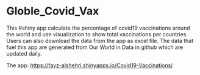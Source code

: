 # Globle_Covid_Vax
This #shiny app calculate the percentage of covid19 vaccinations around the world and use visualization to show total vaccinations per countries. Users can also download the data from the app as excel file. The data that fuel this app are generated from Our World in Data in github which are updated daily.

The app:
https://fayz-alshehri.shinyapps.io/Covid19-Vaccinations/





